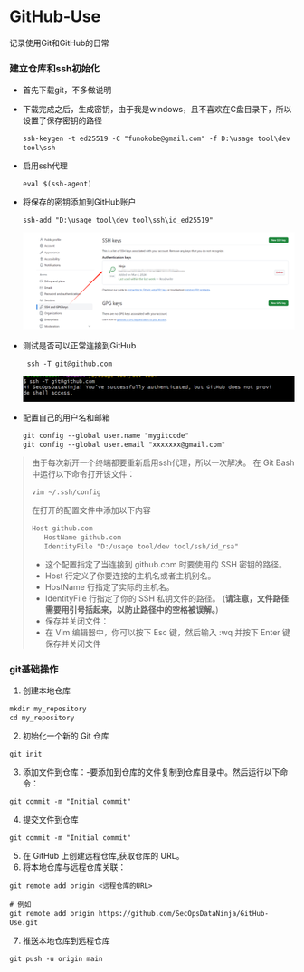 # GitHub-Use
记录使用Git和GitHub的日常


### 建立仓库和ssh初始化
 - 首先下载git，不多做说明
 - 下载完成之后，生成密钥，由于我是windows，且不喜欢在C盘目录下，所以设置了保存密钥的路径
   ``` 
   ssh-keygen -t ed25519 -C "funokobe@gmail.com" -f D:\usage tool\dev tool\ssh 
   ``` 
- 启用ssh代理
  ~~~
  eval $(ssh-agent)
  ~~~

- 将保存的密钥添加到GitHub账户

  ~~~ 
  ssh-add "D:\usage tool\dev tool\ssh\id_ed25519" 
  ~~~
  ![ssh的位置](image-1.png)
- 测试是否可以正常连接到GitHub
  ~~~
   ssh -T git@github.com
  ~~~
  ![成功的截图](image.png)

- 配置自己的用户名和邮箱
  ~~~
  git config --global user.name "mygitcode"
  git config --global user.email "xxxxxxx@gmail.com"
  ~~~
  
>由于每次新开一个终端都要重新启用ssh代理，所以一次解决。
> 在 Git Bash 中运行以下命令打开该文件：
> ~~~
> vim ~/.ssh/config
> ~~~
> 在打开的配置文件中添加以下内容
> ~~~
> Host github.com
>    HostName github.com
>    IdentityFile "D:/usage tool/dev tool/ssh/id_rsa"
> ~~~
>- 这个配置指定了当连接到 github.com 时要使用的 SSH 密钥的路径。 
>- Host 行定义了你要连接的主机名或者主机别名。
>- HostName 行指定了实际的主机名。
>- IdentityFile 行指定了你的 SSH 私钥文件的路径。 (**请注意，文件路径需要用引号括起来，以防止路径中的空格被误解。**)
>- 保存并关闭文件：
>- 在 Vim 编辑器中，你可以按下 Esc 键，然后输入 :wq 并按下 Enter 键保存并关闭文件

### git基础操作
1. 创建本地仓库
  ~~~
  mkdir my_repository
  cd my_repository
  ~~~
2. 初始化一个新的 Git 仓库
  ~~~
  git init
  ~~~
3. 添加文件到仓库：-要添加到仓库的文件复制到仓库目录中。然后运行以下命令：
  ~~~
  git commit -m "Initial commit"
  ~~~
4. 提交文件到仓库
  ~~~
  git commit -m "Initial commit"
  ~~~
5. 在 GitHub 上创建远程仓库,获取仓库的 URL。
6. 将本地仓库与远程仓库关联：
  ~~~
  git remote add origin <远程仓库的URL>
  
  # 例如
  git remote add origin https://github.com/SecOpsDataNinja/GitHub-Use.git
  ~~~
7. 推送本地仓库到远程仓库
  ~~~
  git push -u origin main
  ~~~